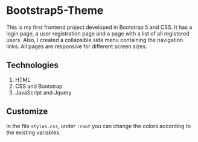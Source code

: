 # Bootstrap5-Theme

This is my first frontend project developed in Bootstrap 5 and CSS. It has a login page, a user registration page and a page with a list of all registered users. Also, I created a collapsible side menu containing the navigation links. All pages are responsive for different screen sizes.

## Technologies

1. HTML
2. CSS and Bootstrap
3. JavaScript and Jquery

## Customize

In the file `styles.css`, under `:root` you can change the colors according to the existing variables.
